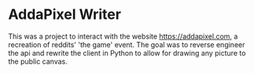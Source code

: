 # AddaPixel Writer
This was a project to interact with the website https://addapixel.com, a recreation of reddits' 'the game' event. The goal was to reverse engineer the api and rewrite the client in Python to allow for drawing any picture to the public canvas. 